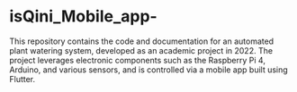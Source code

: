# isQini_Mobile_app-
This repository contains the code and documentation for an automated plant watering system, developed as an academic project in 2022. The project leverages electronic components such as the Raspberry Pi 4, Arduino, and various sensors, and is controlled via a mobile app built using Flutter.
